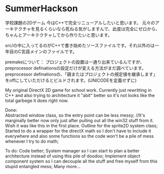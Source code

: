 # SummerHackson

学校課題の2Dゲーム
今はC++で完全リニューアルしたいと思います。
元々のアーキテクチャを見るくらいなら死ねる気がしますんで、此度は完全にゼロから、ちゃんとアーキテクチャしてから作りたいと思います。

src/の中に入ってるのがC++で書き始めたソースファイルです。それ以外のは一年目のC言語メインのファイルです。

premakeについて：
  プロジェクトの設置は一通り出来ているんですが、preprocessor definationsの設定だけが変える方法がまだ調べています。
  preprocessor definationsの、「親またはプロジェクトの規定値を継承します」をoffにしていただけるとビルドされます。(UNICODEを定義せずに)

My original DirectX 2D game for school work.
Currently just rewritting in C++ and also trying to architecture it "abit" better so it's not looks like the total garbege it does right now.

Done:  
  Abstracted window class, so the entry point can be less messy;
  //It's marginally better now only just after pulling out all the win32 stuff from it. Wish it was like this in the first place.
  Outline for the sprite2D system class;
  Started to do a wrapper for the directX math so I don't have to include it everywhere and also some functions so the code won't be a pile of mess whenever I try to do math;

To do:
  Code better;
  System manager so I can start to plan a better architecture instead of using this pile of doodoo;
  Implement object component system so I can decouple all the stuff and free myself from this stupid entangled mess;
  Many more...
